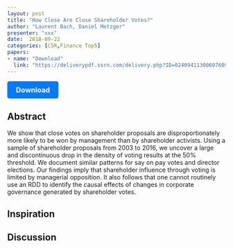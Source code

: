 ```yaml
---
layout: post
title: "How Close Are Close Shareholder Votes?"
author: "Laurent Bach, Daniel Metzger"
presenter: "xxx"
date:  2018-09-22
categories: [CSR,Finance Top5]
papers:
- name: "Download"
  link: "https://deliverypdf.ssrn.com/delivery.php?ID=024094113006076093076095081087002102099074018037042059108092075004024002107091107074121060123119021098114123081011089085107116027080071064004066008082113006080110059087060118016008093112113115091026117117026090064099084000107084127031118065083029124&EXT=pdf&INDEX=TRUE"
---
```



<p>
  <a href="https://deliverypdf.ssrn.com/delivery.php?ID=024094113006076093076095081087002102099074018037042059108092075004024002107091107074121060123119021098114123081011089085107116027080071064004066008082113006080110059087060118016008093112113115091026117117026090064099084000107084127031118065083029124&EXT=pdf&INDEX=TRUE" class="button">
    Download
  </a>
</p>

<style>
  .button {
    display: inline-block;
    padding: 10px 20px;
    background-color: #007bff;
    color: #fff;
    text-decoration: none;
    border-radius: 5px;
    font-size: 16px;
    font-weight: bold;
  }
</style>

## Abstract
We show that close votes on shareholder proposals are disproportionately more likely to be won by management than by shareholder activists. Using a sample of shareholder proposals from 2003 to 2016, we uncover a large and discontinuous drop in the density of voting results at the 50% threshold. We document similar patterns for say on pay votes and director elections. Our findings imply that shareholder influence through voting is limited by managerial opposition. It also follows that one cannot routinely use an RDD to identify the causal effects of changes in corporate governance generated by shareholder votes.
## Inspiration




## Discussion
